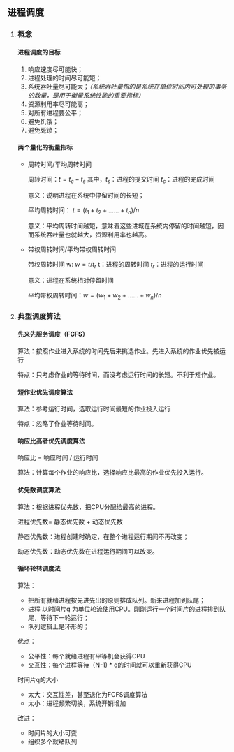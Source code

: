 ## 进程调度

1. ### 概念

   #### 进程调度的目标

   1. 响应速度尽可能快；
   2. 进程处理的时间尽可能短；
   3. 系统吞吐量尽可能大；*（系统吞吐量指的是系统在单位时间内可处理的事务的数量，是用于衡量系统性能的重要指标）*
   4. 资源利用率尽可能高；
   5. 对所有进程要公平；
   6. 避免饥饿；
   7. 避免死锁；

   #### 两个量化的衡量指标

   - 周转时间/平均周转时间

     周转时间：$t = t_c - t_s$  其中，$t_s$：进程的提交时间  $t_c$：进程的完成时间

     意义：说明进程在系统中停留时间的长短；

     平均周转时间： $t = (t_1 + t_2 +……+t_n)/n$

     意义：平均周转时间越短，意味着这些进城在系统内停留的时间越短，因而系统吞吐量也就越大，资源利用率也越高。

   - 带权周转时间/平均带权周转时间

     带权周转时间 w: $w = t/t_r$ 	t：进程的周转时间    $t_r$：进程的运行时间	 

     意义：进程在系统相对停留时间

     平均带权周转时间：$w = (w_1 + w_2 + …… + w_n)/n$

     

2. ### 典型调度算法

   #### 先来先服务调度（FCFS）

   算法：按照作业进入系统的时间先后来挑选作业。先进入系统的作业优先被运行

   特点：只考虑作业的等待时间，而没考虑运行时间的长短。不利于短作业。

   #### 短作业优先调度算法

   算法：参考运行时间，选取运行时间最短的作业投入运行

   特点：忽略了作业等待时间。

   #### 响应比高者优先调度算法

   响应比 = 响应时间 / 运行时间

   算法：计算每个作业的响应比，选择响应比最高的作业优先投入运行。

   #### 优先数调度算法

   算法：根据进程优先数，把CPU分配给最高的进程。 

   进程优先数= 静态优先数 + 动态优先数

   静态优先数：进程创建时确定，在整个进程运行期间不再改变；

   动态优先数：动态优先数在进程运行期间可以改变。

   #### 循环轮转调度法

   算法：

   - 把所有就绪进程按先进先出的原则排成队列。新来进程加到队尾；
   - 进程 以时间片q 为单位轮流使用CPU。刚刚运行一个时间片的进程排到队尾，等待下一轮运行；
   - 队列逻辑上是环形的；

   优点：

   - 公平性：每个就绪进程有平等机会获得CPU
   - 交互性：每个进程等待（N-1) * q的时间就可以重新获得CPU

   时间片q的大小

   - 太大：交互性差，甚至退化为FCFS调度算法
   - 太小：进程频繁切换，系统开销增加

   改进：

   - 时间片的大小可变
   - 组织多个就绪队列